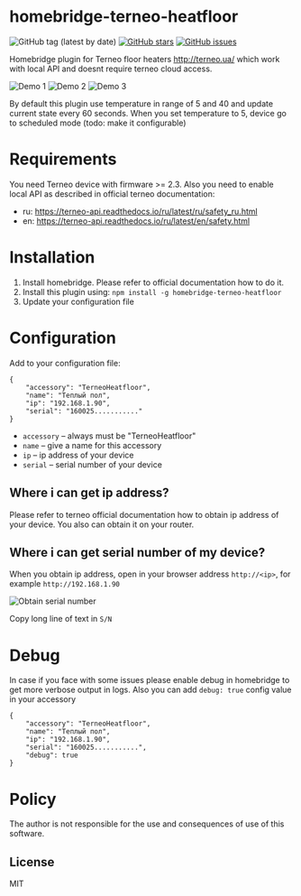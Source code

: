 # homebridge-terneo-heatfloor

![GitHub tag (latest by date)](https://img.shields.io/github/v/tag/wiistriker/homebridge-terneo-heatfloor)
[![GitHub stars](https://img.shields.io/github/stars/wiistriker/homebridge-terneo-heatfloor)](https://github.com/wiistriker/homebridge-terneo-heatfloor/stargazers)
[![GitHub issues](https://img.shields.io/github/issues/wiistriker/homebridge-terneo-heatfloor)](https://github.com/wiistriker/homebridge-terneo-heatfloor/issues)

Homebridge plugin for Terneo floor heaters http://terneo.ua/ which work
with local API and doesnt require terneo cloud access.


![Demo 1](images/IMG_7583.png) ![Demo 2](images/IMG_7584.png) ![Demo 3](images/IMG_7585.png)


By default this plugin use temperature in range of 5 and 40 and update current state
every 60 seconds. When you set temperature to 5, device go to scheduled mode (todo: make it configurable)

# Requirements

You need Terneo device with firmware >= 2.3. Also you need to enable local API as described in official terneo documentation:

- ru: https://terneo-api.readthedocs.io/ru/latest/ru/safety_ru.html
- en: https://terneo-api.readthedocs.io/ru/latest/en/safety.html

# Installation

1. Install homebridge. Please refer to official documentation how to do it.
2. Install this plugin using: `npm install -g homebridge-terneo-heatfloor`
3. Update your configuration file

# Configuration

Add to your configuration file:

```
{
    "accessory": "TerneoHeatfloor",
    "name": "Теплый пол",
    "ip": "192.168.1.90",
    "serial": "160025..........."
}
```

- `accessory` – always must be "TerneoHeatfloor"
- `name` – give a name for this accessory
- `ip` – ip address of your device
- `serial` – serial number of your device

## Where i can get ip address?

Please refer to terneo official documentation how to obtain ip address of your device.
You also can obtain it on your router.

## Where i can get serial number of my device?

When you obtain ip address, open in your browser address `http://<ip>`, for example
`http://192.168.1.90`

![Obtain serial number](images/sn.png)

Copy long line of text in `S/N`

# Debug

In case if you face with some issues please enable debug in homebridge to get more verbose output in logs. Also you can add ```debug: true``` config value in your accessory

```
{
    "accessory": "TerneoHeatfloor",
    "name": "Теплый пол",
    "ip": "192.168.1.90",
    "serial": "160025...........",
    "debug": true
}
```

# Policy

The author is not responsible for the use and consequences of use of this software.

License
----

MIT
